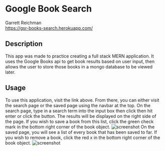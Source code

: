 # Google Book Search
Garrett Reichman <br/>
https://gsr-books-search.herokuapp.com/

## Description
  This app was made to practice creating a full stack MERN application. It uses the Google Books api to get book results based on user input, then allows the user to store those books in a mongo database to be viewed later.
## Usage
  To use this application, visit the link above. From there, you can either visit the search page or the saved page using the navbar at the top. On the search page, type in a search term into the input box then click then hit enter or click the button. The results will be displayed on the right side of the page. If you wish to save a book from this list, click the green check mark in the bottom right corner of the book object. 
  ![screenshot](./images/search)
  On the saved page, you will see a list of every book that has been saved to far. If you wish to remove a book, click the red x in the bottom right corner of the book object.
  ![screenshot](./images/saved)
